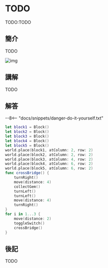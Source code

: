 # TODO

TODO:TODO

## 簡介

TODO

![img](https://imagedelivery.net/cdkaXPuFls5qlrh3GM4hfA/032018b0-2e37-4843-81a5-24074ef2ad00/public)

## 講解

TODO

## 解答

--8<-- "docs/snippets/danger-do-it-yourself.txt"

```swift linenums="1"
let block1 = Block()
let block2 = Block()
let block3 = Block()
let block4 = Block()
let block5 = Block()
world.place(block1, atColumn: 2, row: 2)
world.place(block2, atColumn: 2, row: 2)
world.place(block3, atColumn: 4, row: 2)
world.place(block4, atColumn: 6, row: 2)
world.place(block5, atColumn: 6, row: 2)
func crossBridge() {
    turnRight()
    move(distance: 4)
    collectGem()
    turnLeft()
    turnLeft()
    move(distance: 4)
    turnRight()
}
for i in 1...3 {
    move(distance: 2)
    toggleSwitch()
    crossBridge()
}
```

## 後記

TODO
